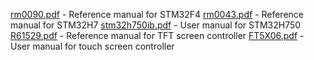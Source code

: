 [rm0090.pdf](rm0090.pdf) - Reference manual for STM32F4
[rm0043.pdf](rm0043.pdf) - Reference manual for STM32H7
[stm32h750ib.pdf](stm32h750ib.pdf) - User manual for STM32H750
[R61529.pdf](R61529.pdf) - Reference manual for TFT screen controller
[FT5X06.pdf](FT5X06.pdf) - User manual for touch screen controller
